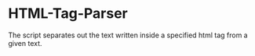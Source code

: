 # HTML-Tag-Parser
The script separates out the text written inside a specified html tag from a given text.
